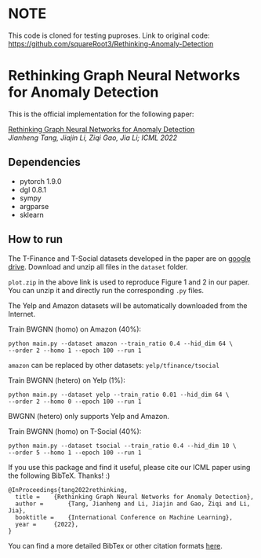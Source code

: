 # NOTE

This code is cloned for testing puproses. Link to original code: https://github.com/squareRoot3/Rethinking-Anomaly-Detection

# Rethinking Graph Neural Networks for Anomaly Detection

This is the official implementation for the following paper:

[Rethinking Graph Neural Networks for Anomaly Detection](https://proceedings.mlr.press/v162/tang22b.html)  
*Jianheng Tang, Jiajin Li, Ziqi Gao, Jia Li; ICML 2022*



Dependencies
----------------------
- pytorch 1.9.0
- dgl 0.8.1
- sympy
- argparse
- sklearn


How to run
--------------------------------
The T-Finance and T-Social datasets developed in the paper are on [google drive](https://drive.google.com/drive/folders/1PpNwvZx_YRSCDiHaBUmRIS3x1rZR7fMr?usp=sharing). Download and unzip all files in the `dataset` folder.

`plot.zip` in the above link is used to reproduce Figure 1 and 2 in our paper. You can unzip it and directly run the corresponding `.py` files.

The Yelp and Amazon datasets will be automatically downloaded from the Internet. 

Train BWGNN (homo) on Amazon (40%): 
```
python main.py --dataset amazon --train_ratio 0.4 --hid_dim 64 \
--order 2 --homo 1 --epoch 100 --run 1
```
`amazon` can be replaced by other datasets: `yelp/tfinance/tsocial`

Train BWGNN (hetero) on Yelp (1%):
```
python main.py --dataset yelp --train_ratio 0.01 --hid_dim 64 \
--order 2 --homo 0 --epoch 100 --run 1
```
BWGNN (hetero) only supports Yelp and Amazon.

Train BWGNN (homo) on T-Social (40%):
```
python main.py --dataset tsocial --train_ratio 0.4 --hid_dim 10 \
--order 5 --homo 1 --epoch 100 --run 1
```



If you use this package and find it useful, please cite our ICML paper using the following BibTeX. Thanks! :)

```
@InProceedings{tang2022rethinking,
  title = 	 {Rethinking Graph Neural Networks for Anomaly Detection},
  author =       {Tang, Jianheng and Li, Jiajin and Gao, Ziqi and Li, Jia},
  booktitle = 	 {International Conference on Machine Learning},
  year = 	 {2022},
}
```
You can find a more detailed BibTex or other citation formats [here](https://proceedings.mlr.press/v162/tang22b.html).
